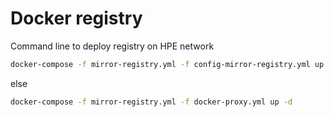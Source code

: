 # Docker registry

Command line to deploy registry on HPE network
```bash
docker-compose -f mirror-registry.yml -f config-mirror-registry.yml up -d 
```
else
```bash
docker-compose -f mirror-registry.yml -f docker-proxy.yml up -d 
```